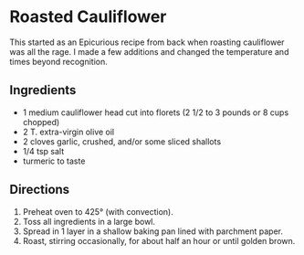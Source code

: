 # Roasted Cauliflower

This started as an Epicurious recipe from back when roasting cauliflower was all the rage.  I made a few additions and changed the temperature and times beyond recognition.

## Ingredients

* 1 medium cauliflower head cut into florets (2 1/2 to 3 pounds or 8 cups chopped)
* 2 T. extra-virgin olive oil
* 2 cloves garlic, crushed, and/or some sliced shallots
* 1/4 tsp salt
* turmeric to taste

## Directions

1. Preheat oven to 425° (with convection).
2. Toss all ingredients in a large bowl.
3. Spread in 1 layer in a shallow baking pan lined with parchment paper. 
4. Roast, stirring occasionally, for about half an hour or until golden brown.
